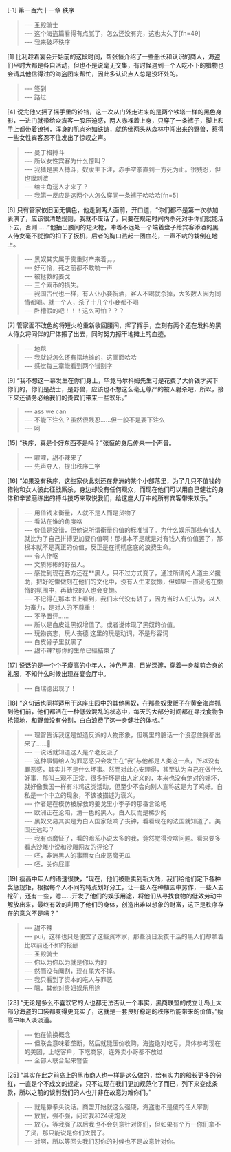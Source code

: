 
[-1] 第一百六十一章 秩序
>--- 圣殿骑士<br>
>--- 这个海盗篇看得有点腻了，怎么还没有完，这也太久了[fn=49]<br>
>--- 我来破坏秩序<br>

[1] 比利趁着宴会开始前的这段时间，帮张恒介绍了一些船长和认识的商人，海盗们平时大都是各自活动，但也不是说毫无交集，有时候遇到一个人吃不下的猎物也会请其他信得过的海盗团来帮忙，因此多认识点人总是没坏处的。
>--- 签到<br>
>--- 路过<br>

[4] 说完他又摇了摇手里的铃铛，这一次从门外走进来的是两个铁塔一样的黑色身影，一进门就带给众宾客一股压迫感，两人赤裸着上身，只穿了一条裤子，脚上和手上都带着镣铐，浑身的肌肉宛如铁铸，就仿佛两头从森林中闯出来的野兽，惹得一些女性宾客忍不住发出了惊叹之声。
>--- 曼丁格搏斗<br>
>--- 所以女性宾客为什么惊叫？<br>
>--- 我猜是黑人搏斗，奴隶主下注，赤手空拳直到一方死为止。很残忍，但也很刺激<br>
>--- 给主角送人才来了？<br>
>--- 我第一反应是这两个人怎么穿同一条裤子哈哈哈[fn=5]<br>

[6] 只有管家依旧面无惧色，他走到两人面前，开口道，“你们都不是第一次参加表演了，应该很清楚规则，我就不废话了，只要在规定时间内杀死对手你们就能活下去，否则……”他抽出腰间的短火枪，冲着不远处一个端着盘子给宾客添酒的黑人侍女毫不犹豫的扣下了扳机，后者的胸口溅起一团血花，一声不吭的栽倒在地上。
>--- 黑奴其实属于贵重财产来着。。。<br>
>--- 好可怜，死之前都不敢吭一声<br>
>--- 被拯救的姜戈<br>
>--- 三个索币的损失。<br>
>--- 我国古代也一样，有人让小妾祝酒，客人不喝就杀掉，大多数人因为同情都喝。就一个人，杀了十几个小妾都不喝<br>
>--- 卧槽假的吧！！！这么可怕？？？<br>

[7] 管家面不改色的将短火枪重新收回腰间，挥了挥手，立刻有两个还在发抖的黑人侍女将同伴的尸体搬了出去，同时努力擦干地摊上的血迹。
>--- 地毯<br>
>--- 我就说怎么还有摆地摊的，这画面哈哈<br>
>--- 感觉每三章能看到两个错别字<br>

[9] “我不想这一幕发生在你们身上，毕竟马尔科姆先生可是花费了大价钱才买下你们的，你们是战士，是野兽，应该也不想这么毫无尊严的被人射杀吧，所以，接下来还请务必给我们的贵宾们带来一些欢乐。”
>--- ass we can<br>
>--- 不能下注么？虽然很残忍……但一般不是要下注么<br>
>--- 呵<br>

[15] “秩序，真是个好东西不是吗？”张恒的身后传来一个声音。
>--- 嚯嚯，甜不辣来了<br>
>--- 先声夺人，提出秩序二字<br>

[16] “如果没有秩序，这些家伙此刻还在非洲的某个小部落里，为了几只不值钱的猎物和女人彼此征战厮杀，身边却没有任何观众，而现在他们可以用自己健壮的身体和辛苦磨练出的搏斗技巧来取悦我们，给这座大厅中的所有宾客带来欢乐。”
>--- 用值钱来衡量，人就不是人而是货物了<br>
>--- 看站在谁的角度咯<br>
>--- 价值是没错，但他说所谓衡量价值的标准错了。为什么娱乐那些有钱人就比为了自己拼搏更加要价值啊！那根本不是就是对有钱人有价值罢了，那根本就不是真正的价值，反正是在彻彻底底的浪费生命。<br>
>--- 令人作呕<br>
>--- 文质彬彬的野蛮人。<br>
>--- 感觉到现在西方还在**黑人，只不过方式变了，通过所谓的人道主义援助，把好吃懒做刻在他们的文化中，没有人生来就懒，但如果一直浸泡在懒惰的氛围中，再勤快的人也会变懒。<br>
>--- 不记得在那本书上看到，我们宋代没有轿子，因为当时人们认为，以人为畜力，是对人的不尊重！<br>
>--- 不予置评……<br>
>--- 所以是白皮让黑奴增值了。或者说体现了黑奴的价值。<br>
>--- 玩物丧志，玩人丧德
这里的玩是动词，不是形容词<br>
>--- 白皮骨子里就黑了<br>
>--- 甜不辣?那你的生命已經結束了<br>

[17] 说话的是一个个子瘦高的中年人，神色严肃，目光深邃，穿着一身裁剪合身的礼服，不知什么时候出现在宴会厅中。
>--- 白瑞德出现了！<br>

[18] “这句话也同样适用于这座庄园中的其他黑奴，在那些奴隶贩子在黄金海岸抓到他们前，他们都活在一种低效混乱的状态中，每天的大部分时间都在寻找食物争抢领地，和野兽没有分别，白白浪费了这一身健壮的体格。”
>--- 理智告诉我这是塑造反派的人物形象，但嘴里的脏话一个没忍住就都出来了……🌚<br>
>--- 一说话就知道这人是个老反派了<br>
>--- 这种事情给人的罪恶感只会发生在“我”与他都是人类这一点，所以没有罪恶感，其实并不是什么坏事。然而对此心安理得，甚至认为自己在做什么好事，那叫三观不正常。很多好坏是由人定义的，本来也没有绝对的好坏，就好像我国一样有斗鸡这类活动，但至少不会向别人宣称这是为了鸡好。自私是一个中立的现象，不该被描述为褒义。<br>
>--- 作者是在模仿被解救的姜戈里小李子的那番言论吧<br>
>--- 欧洲正在沦陷，清一色的黑人，白人反而是稀少的<br>
>--- 黑奴交易其实是为白人国家敲响了丧钟，看看现在的法国就知道了。美国还远吗？<br>
>--- 我有点魔怔了，看的暗系小说太多的我，竟然觉得没啥问题。看来要多看点沙雕小说和沙雕网友的评论了<br>
>--- 呸，非洲黑人的事雨女白皮恶魔无瓜<br>
>--- 呸，关你屁事<br>

[19] 瘦高中年人的语速很快，“现在，他们被贩卖到新大陆，我们给他们定下各种奖惩规矩，根据每个人不同的特点划好分工，让一些人在种植园中劳作，一些人去挖矿，还有一些，嗯……开发了他们的娱乐用途，将他们从寻找食物的低效劳动中解放出来，最终有效的利用了他们的身体，创造出难以想象的财富，这正是秩序存在的意义不是吗？”
>--- 甜不辣<br>
>--- pui，这样也只是便宜了这些资本家，那些没日没夜干活的黑人们却拿着比以前还不如的报酬<br>
>--- 圣殿骑士<br>
>--- 你以为你以为就是你以为的<br>
>--- 然而没有阉割，现在尾大不掉。<br>
>--- 我只看到了资本的吃人与罪恶<br>
>--- 嗯，其他对贵妇娱乐用途<br>

[23] “无论是多么不喜欢它的人也都无法否认一个事实，黑商联盟的成立让岛上大部分海盗的口袋都变得更充实了，这就是一套良好稳定的秩序所能带来的价值。”瘦高中年人淡淡道。
>--- 他在偷换概念<br>
>--- 但联合意味着垄断，然后就能压价收购，海盗绝对吃亏，具体参考现在的美团，上吃客户，下吃商家，连外卖小哥都不放过<br>
>--- 全部人联合起来警告<br>

[25] “其实在此之前岛上的黑市商人也一样是这么做的，给有实力的船长更多的分红，一直是个不成文的规定，只不过现在我们更加规范化了而已，列下来变成条款，所以之前的谈判我们的人也并非在故意为难你们。”
>--- 就是靠拳头说话。商盟开始就这么强硬，海盗也不是傻的任人宰割<br>
>--- 放屁，强不强，问过我和24磅炮没<br>
>--- 放心，等我强了以后我也不会刻意针对你们，但如果有个万一你们拿不了货，那只能说是你们太弱了。<br>
>--- 对啊，所以等回头我们怼你的时候也不是故意针对你。<br>
